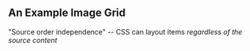 ## An Example Image Grid

"Source order independence" -- CSS can layout items *regardless of the source content*  

